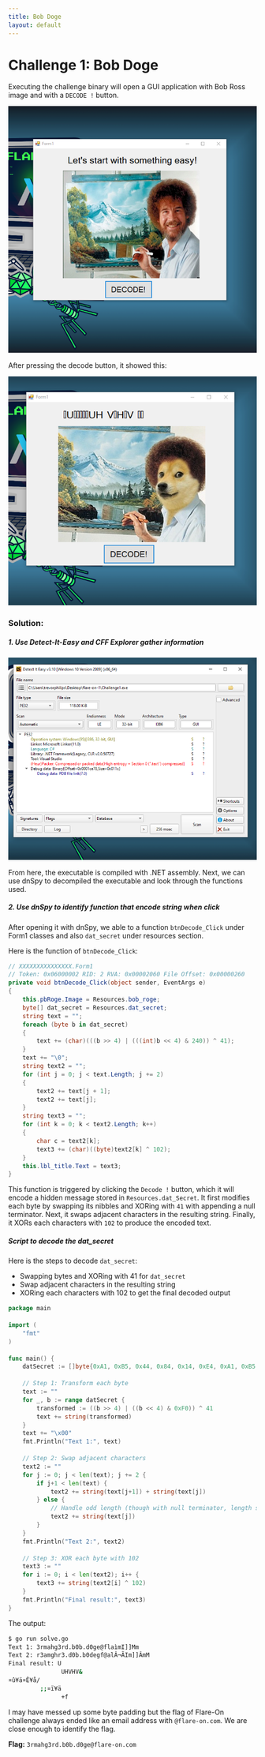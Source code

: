 ```yaml
---
title: Bob Doge
layout: default
---
```


# Challenge 1: Bob Doge

Executing the challenge binary will open a GUI application with Bob Ross image and with a `DECODE !` button. 

![flare-on-1-chall-1-001.png](flare-on-1-chall-1-001.png)

After pressing the decode button, it showed this:

![flare-on-1-chall-1-002.png](flare-on-1-chall-1-002.png)

### Solution:
##### 1. Use Detect-It-Easy and CFF Explorer gather information

![flare-on-1-chall-1-003.png](flare-on-1-chall-1-003.png)

From here, the executable is compiled with .NET assembly. Next, we can use dnSpy to decompiled the executable and look through the functions used. 

##### 2. Use dnSpy to identify function that encode string when click
After opening it with dnSpy, we able to a function `btnDecode_Click` under Form1 classes and also `dat_secret` under resources section. 

Here is the function of `btnDecode_Click`: 

```c#
// XXXXXXXXXXXXXXX.Form1
// Token: 0x06000002 RID: 2 RVA: 0x00002060 File Offset: 0x00000260
private void btnDecode_Click(object sender, EventArgs e)
{
	this.pbRoge.Image = Resources.bob_roge;
	byte[] dat_secret = Resources.dat_secret;
	string text = "";
	foreach (byte b in dat_secret)
	{
		text += (char)(((b >> 4) | (((int)b << 4) & 240)) ^ 41);
	}
	text += "\0";
	string text2 = "";
	for (int j = 0; j < text.Length; j += 2)
	{
		text2 += text[j + 1];
		text2 += text[j];
	}
	string text3 = "";
	for (int k = 0; k < text2.Length; k++)
	{
		char c = text2[k];
		text3 += (char)((byte)text2[k] ^ 102);
	}
	this.lbl_title.Text = text3;
}

```

This function is triggered by clicking the `Decode !` button, which it will encode a hidden message stored in `Resources.dat_Secret`. It first modifies each byte by swapping its nibbles and XORing with `41` with appending a null terminator. Next, it swaps adjacent characters in the resulting string. Finally, it XORs each characters with `102` to produce the encoded text. 

##### Script to decode the dat_secret 

Here is the steps to decode `dat_secret`:
- Swapping bytes and XORing with 41 for `dat_secret`
- Swap adjacent characters in the resulting string
- XORing each characters with 102 to get the final decoded output

```go 
package main

import (
    "fmt"
)

func main() {
    datSecret := []byte{0xA1, 0xB5, 0x44, 0x84, 0x14, 0xE4, 0xA1, 0xB5, 0xD4, 0x70, 0xB4, 0x91, 0xB4, 0x70, 0xD4, 0x91, 0xE4, 0xC4, 0x96, 0xF4, 0x54, 0x84, 0x4B, 0x5C, 0x44, 0x06, 0x47, 0x47, 0x0A, 0x46, 0x44}
    
    // Step 1: Transform each byte
    text := ""
    for _, b := range datSecret {
        transformed := ((b >> 4) | ((b << 4) & 0xF0)) ^ 41
        text += string(transformed)
    }
    text += "\x00"
    fmt.Println("Text 1:", text)
    
    // Step 2: Swap adjacent characters
    text2 := ""
    for j := 0; j < len(text); j += 2 {
        if j+1 < len(text) {
            text2 += string(text[j+1]) + string(text[j])
        } else {
            // Handle odd length (though with null terminator, length should be even)
            text2 += string(text[j])
        }
    }
    fmt.Println("Text 2:", text2)
    
    // Step 3: XOR each byte with 102
    text3 := ""
    for i := 0; i < len(text2); i++ {
        text3 += string(text2[i] ^ 102)
    }
    fmt.Println("Final result:", text3)
}
```

The output: 
```bash
$ go run solve.go 
Text 1: 3rmahg3rd.b0b.d0ge@flaìmI]]Mm
Text 2: r3amghr3.d0b.b0degf@alÂ¬ÃIm]]ÂmM
Final result: U
               UHVHV&
¤û¥ä¤Ê¥å/
         ;;¤ï¥ä
               +f
```

I may have messed up some byte padding but the flag of Flare-On challenge always ended like an email address with `@flare-on.com`. We are close enough to identify the flag. 

**Flag:** `3rmahg3rd.b0b.d0ge@flare-on.com`

